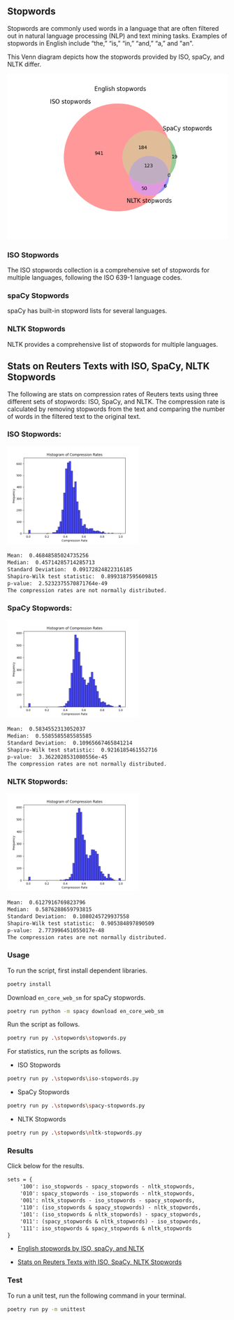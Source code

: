 ## Stopwords

Stopwords are commonly used words in a language that are often filtered out in natural language processing (NLP) and text mining tasks. Examples of stopwords in English include “the,” “is,” “in,” “and,” “a,” and "an".

This Venn diagram depicts how the stopwords provided by ISO, spaCy, and NLTK differ.

<img src="https://raw.githubusercontent.com/easai/stopwords/refs/heads/main/English_stopwords.png" width=600 alt="ISO, spaCy, and NLTK English stopwords" />

### ISO Stopwords
The ISO stopwords collection is a comprehensive set of stopwords for multiple languages, following the ISO 639-1 language codes. 

### spaCy Stopwords
spaCy has built-in stopword lists for several languages.

### NLTK Stopwords
NLTK provides a comprehensive list of stopwords for multiple languages.

## Stats on Reuters Texts with ISO, SpaCy, NLTK Stopwords
The following are stats on compression rates of Reuters texts using three different sets of stopwords: ISO, SpaCy, and NLTK. The compression rate is calculated by removing stopwords from the text and comparing the number of words in the filtered text to the original text.

### ISO Stopwords:
<img src="https://raw.githubusercontent.com/easai/stopwords/refs/heads/main/iso-stopwords-reuters.png" width=300 alt="Stats on Reuters Texts with ISO Stopwords" />

```text
Mean:  0.46848585024735256
Median:  0.45714285714285713
Standard Deviation:  0.09172824822316185
Shapiro-Wilk test statistic:  0.8993187595609815
p-value:  2.5232375570871764e-49
The compression rates are not normally distributed.
```

### SpaCy Stopwords:
<img src="https://raw.githubusercontent.com/easai/stopwords/refs/heads/main/spacy-stopwords-reuters.png" alt="Stats on Reuters Texts with SpaCy Stopwords" width=300>

```text
Mean:  0.5834552313052037
Median:  0.5585585585585585
Standard Deviation:  0.10965667465841214
Shapiro-Wilk test statistic:  0.9216185461552716
p-value:  3.3622028531080556e-45
The compression rates are not normally distributed.
```

### NLTK Stopwords:
<img src="https://raw.githubusercontent.com/easai/stopwords/refs/heads/main/nltk-stopwords-reuters.png"  alt="Stats on Reuters Texts with NLTK Stopwords" width=300>

```text
Mean:  0.6127916769823796
Median:  0.5876288659793815
Standard Deviation:  0.1080245729937558
Shapiro-Wilk test statistic:  0.905384897890509
p-value:  2.773996451055017e-48
The compression rates are not normally distributed.
```

### Usage
To run the script, first install dependent libraries.
```bash
poetry install
```
Download `en_core_web_sm` for spaCy stopwords.
```bash
poetry run python -m spacy download en_core_web_sm
```
Run the script as follows.
```bash
poetry run py .\stopwords\stopwords.py
```
For statistics, run the scripts as follows.
- ISO Stopwords
```bash
poetry run py .\stopwords\iso-stopwords.py
```
- SpaCy Stopwords
```bash
poetry run py .\stopwords\spacy-stopwords.py
```
- NLTK Stopwords
```bash
poetry run py .\stopwords\nltk-stopwords.py
```

### Results
Click below for the results.
```text
sets = {
    '100': iso_stopwords - spacy_stopwords - nltk_stopwords,
    '010': spacy_stopwords - iso_stopwords - nltk_stopwords,
    '001': nltk_stopwords - iso_stopwords - spacy_stopwords,
    '110': (iso_stopwords & spacy_stopwords) - nltk_stopwords,
    '101': (iso_stopwords & nltk_stopwords) - spacy_stopwords,
    '011': (spacy_stopwords & nltk_stopwords) - iso_stopwords,
    '111': iso_stopwords & spacy_stopwords & nltk_stopwords
}
```
- [English stopwords by ISO, spaCy, and NLTK](https://github.com/easai/stopwords/blob/main/results.txt)

- [Stats on Reuters Texts with ISO, SpaCy, NLTK Stopwords](https://github.com/easai/stopwords/blob/main/results-stat.txt)

### Test
To run a unit test, run the following command in your terminal.
```bash
poetry run py -m unittest
```

